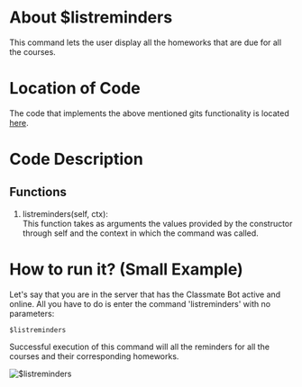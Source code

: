 # About $listreminders
This command lets the user display all the homeworks that are due for all the courses. 

# Location of Code
The code that implements the above mentioned gits functionality is located [here](https://github.com/War-Keeper/ClassMateBot/blob/main/cogs/deadline.py).

# Code Description
## Functions
1. listreminders(self, ctx): <br>
This function takes as arguments the values provided by the constructor through self and the context in which the command was called. 

# How to run it? (Small Example)
Let's say that you are in the server that has the Classmate Bot active and online. All you have to do is 
enter the command 'listreminders' with no parameters:

```
$listreminders
```
Successful execution of this command will all the reminders for all the courses and their corresponding homeworks.

![$listreminders](https://github.com/War-Keeper/ClassMateBot/blob/main/data/media/listreminders.gif)